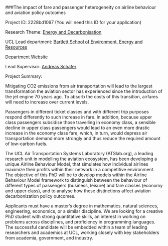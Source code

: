 ###The impact of fare and passenger heterogeneity on airline behaviour and aviation policy outcomes

Project ID: 2228bd1097
(You will need this ID for your application)

Research Theme: [Energy and Decarbonisation](../themes/energy-and-decarbonisation.md)

UCL Lead department: [Bartlett School of Environment, Energy and Resources](../departments/bartlett-school-of-environment-energy-and-resources.md)

[Department Website](https://www.ucl.ac.uk/bartlett/bartlett-school-environment-energy-and-resources)

Lead Supervisor: [Andreas Schafer](https://iris.ucl.ac.uk/iris/browse/profile?upi=ASCHA90)

Project Summary:

Mitigating CO2 emissions from air transportation will lead to the largest transformation the aviation sector has experienced since the introduction of the jet engine 70 years ago. To absorb the costs of this transition, airfares will need to increase over current levels. 
 
 Passengers in different ticket classes and with different trip purposes respond differently to such increase in fare. In addition, because upper class passengers subsidise those travelling in economy class, a sensible decline in upper class passengers would lead to an even more drastic increase in the economy class fare, which, in turn, would depress air transportation demand more strongly and thus reduce the required amount of low-carbon fuels. 
 
 The UCL Air Transportation Systems Laboratory (ATSlab.org), a leading research unit in modelling the aviation ecosystem, has been developing a unique Airline Behaviour Model, that simulates how individual airlines maximize their profits within their network in a competitive environment. The objective of this PhD will be to develop models within the Airline Behaviour Model framework to distinguish between the behaviour of different types of passengers (business, leisure) and fare classes (economy and upper class), and to analyse how these distinctions affect aviation decarbonization policy outcomes. 
 
 Applicants must have a master’s degree in mathematics, natural sciences, engineering, economics, or a similar discipline. We are looking for a creative PhD student with strong quantitative skills, an interest in working on problems across disciplines, and proficiency in programming languages. The successful candidate will be embedded within a team of leading researchers and academics at UCL, working closely with key stakeholders from academia, government, and industry.